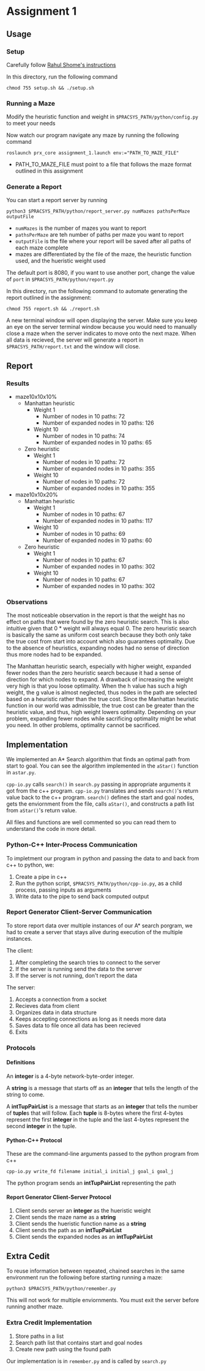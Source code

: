 # Assignment 1

## Usage

### Setup

Carefully follow [Rahul Shome's instructions](https://bitbucket.org/rahulshome/cs_440_assignment/wiki/Home)

In this directory, run the following command

    chmod 755 setup.sh && ./setup.sh

### Running a Maze

Modify the heuristic function and weight in `$PRACSYS_PATH/python/config.py` to meet your needs

Now watch our program navigate any maze by running the following command

    roslaunch prx_core assignment_1.launch env:="PATH_TO_MAZE_FILE"

* PATH_TO_MAZE_FILE must point to a file that follows the maze format outlined in this assignment

### Generate a Report

You can start a report server by running

    python3 $PRACSYS_PATH/python/report_server.py numMazes pathsPerMaze outputFile

* `numMazes` is the number of mazes you want to report
* `pathsPerMaze` are teh number of paths per maze you want to report
* `outputFile` is the file where your report will be saved after all paths of each maze complete
* mazes are differentiated by the file of the maze, the heuristic function used, and the hueristic weight used

The default port is 8080, if you want to use another port, change the value of `port` in `$PRACSYS_PATH/python/report.py`

In this directory, run the following command to automate generating the report outlined in the assignment:

    chmod 755 report.sh && ./report.sh

A new terminal window will open displaying the server. Make sure you keep an eye on the server terminal window because you would need to manually close a maze when the server indicates to move onto the next maze. When all data is recieved, the server will generate a report in `$PRACSYS_PATH/report.txt` and the window will close.

## Report

### Results

* maze10x10x10%
  * Manhattan heuristic
    * Weight 1
      * Number of nodes in 10 paths: 72
      * Number of expanded nodes in 10 paths: 126
    * Weight 10
      * Number of nodes in 10 paths: 74
      * Number of expanded nodes in 10 paths: 65
  * Zero heuristic
    * Weight 1
      * Number of nodes in 10 paths: 72
      * Number of expanded nodes in 10 paths: 355
    * Weight 10
      * Number of nodes in 10 paths: 72
      * Number of expanded nodes in 10 paths: 355
* maze10x10x20%
  * Manhattan heuristic
    * Weight 1
      * Number of nodes in 10 paths: 67
      * Number of expanded nodes in 10 paths: 117
    * Weight 10
      * Number of nodes in 10 paths: 69
      * Number of expanded nodes in 10 paths: 60
  * Zero heuristic
    * Weight 1
      * Number of nodes in 10 paths: 67
      * Number of expanded nodes in 10 paths: 302
    * Weight 10
      * Number of nodes in 10 paths: 67
      * Number of expanded nodes in 10 paths: 302

### Observations

The most noticeable observation in the report is that the weight has no effect on paths that were found by the zero heuristic search. This is also intuitive given that 0 * weight will always equal 0. The zero heuristic search is basically the same as uniform cost search because they both only take the true cost from start into account which also guarantees optimality. Due to the absence of heuristics, expanding nodes had no sense of direction thus more nodes had to be expanded.

The Manhattan heuristic search, especially with higher weight, expanded fewer nodes than the zero heuristic search because it had a sense of direction for which nodes to expand. A drawback of increasing the weight very high is that you loose optimality. When the h value has such a high weight, the g value is almost neglected, thus nodes in the path are selected based on a heuristic rather than the true cost. Since the Manhattan heuristic function in our world was admissible, the true cost can be greater than the heuristic value, and thus, high weight lowers optimality. Depending on your problem, expanding fewer nodes while sacrificing optimality might be what you need. In other problems, optimality cannot be sacrificed.

## Implementation

We implemented an A* Search algorithim that finds an optimal path from start to goal. You can see the algorithm implemented in the `aStar()` function in `astar.py`.

`cpp-io.py` calls `search()` in `search.py` passing in appropriate arguments it got from the c++ program. `cpp-io.py` translates and sends `search()`'s return value back to the c++ program. `search()` defines the start and goal nodes, gets the enviornment from the file, calls `aStar()`, and constructs a path list from `aStar()`'s return value.

All files and functions are well commented so you can read them to understand the code in more detail.

### Python-C++ Inter-Process Communication

To impletment our program in python and passing the data to and back from c++ to python, we:

1. Create a pipe in c++
2. Run the python script, `$PRACSYS_PATH/python/cpp-io.py`, as a child process, passing inputs as arguments
3. Write data to the pipe to send back computed output

### Report Generator Client-Server Communication

To store report data over multiple instances of our A* search porgram, we had to create a server that stays alive during execution of the multiple instances.

The client:

1. After completing the search tries to connect to the server
2. If the server is running send the data to the server
3. If the server is not running, don't report the data

The server:

1. Accepts a connection from a socket
2. Recieves data from client
3. Organizes data in data structure
4. Keeps accepting connections as long as it needs more data
5. Saves data to file once all data has been recieved
6. Exits

### Protocols

#### Definitions

An **integer** is a 4-byte network-byte-order integer.

A **string** is a message that starts off as an **integer** that tells the length of the string to come.

A **intTupPairList** is a message that starts as an **integer** that tells the number of **tuple**s that will follow. Each **tuple** is 8-bytes where the first 4-bytes represent the first **integer** in the tuple and the last 4-bytes represent the second **integer** in the tuple.

#### Python-C++ Protocol

These are the command-line arguments passed to the python program from c++

    cpp-io.py write_fd filename initial_i initial_j goal_i goal_j

The python program sends an **intTupPairList** representing the path

#### Report Generator Client-Server Protocol

1. Client sends server an **integer** as the hueristic weight
2. Client sends the maze name as a **string**
3. Client sends the hueristic function name as a **string**
4. Client sends the path as an **intTupPairList**
5. Client sends the expanded nodes as an **intTupPairList**

## Extra Cedit

To reuse information between repeated, chained searches in the same environment run the following before starting running a maze:

    python3 $PRACSYS_PATH/python/remember.py

This will not work for multiple enviornments. You must exit the server before running another maze.

### Extra Credit Implementation

1. Store paths in a list
2. Search path list that contains start and goal nodes
3. Create new path using the found path

Our implementation is in `remember.py` and is called by `search.py`
